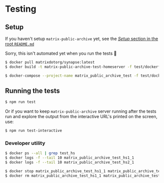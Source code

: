 # Testing

## Setup

If you haven't setup `matrix-public-archive` yet, see the [_Setup_ section in the root `README.md`](../README.md#setup)

Sorry, this isn't automated yet when you run the tests 🙇

```sh
$ docker pull matrixdotorg/synapse:latest
$ docker build -t matrix-public-archive-test-homeserver -f test/dockerfiles/Synapse.Dockerfile test/dockerfiles/

$ docker-compose --project-name matrix_public_archive_test -f test/docker-compose.yml up -d --no-recreate
```

## Running the tests

```sh
$ npm run test
```

Or if you want to keep `matrix-public-archive` server running after the tests run and explore the output from the interactive URL's printed on the screen, use:

```sh
$ npm run test-interactive
```

### Developer utility

```sh
$ docker ps --all | grep test_hs
$ docker logs -f --tail 10 matrix_public_archive_test_hs1_1
$ docker logs -f --tail 10 matrix_public_archive_test_hs2_1

$ docker stop matrix_public_archive_test_hs1_1 matrix_public_archive_test_hs2_1
$ docker rm matrix_public_archive_test_hs1_1 matrix_public_archive_test_hs2_1
```
